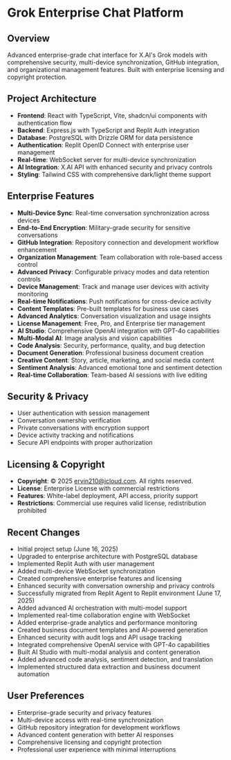 # Grok Enterprise Chat Platform

## Overview
Advanced enterprise-grade chat interface for X.AI's Grok models with comprehensive security, multi-device synchronization, GitHub integration, and organizational management features. Built with enterprise licensing and copyright protection.

## Project Architecture
- **Frontend**: React with TypeScript, Vite, shadcn/ui components with authentication flow
- **Backend**: Express.js with TypeScript and Replit Auth integration
- **Database**: PostgreSQL with Drizzle ORM for data persistence
- **Authentication**: Replit OpenID Connect with enterprise user management
- **Real-time**: WebSocket server for multi-device synchronization
- **AI Integration**: X.AI API with enhanced security and privacy controls
- **Styling**: Tailwind CSS with comprehensive dark/light theme support

## Enterprise Features
- **Multi-Device Sync**: Real-time conversation synchronization across devices
- **End-to-End Encryption**: Military-grade security for sensitive conversations
- **GitHub Integration**: Repository connection and development workflow enhancement
- **Organization Management**: Team collaboration with role-based access control
- **Advanced Privacy**: Configurable privacy modes and data retention controls
- **Device Management**: Track and manage user devices with activity monitoring
- **Real-time Notifications**: Push notifications for cross-device activity
- **Content Templates**: Pre-built templates for business use cases
- **Advanced Analytics**: Conversation visualization and usage insights
- **License Management**: Free, Pro, and Enterprise tier management
- **AI Studio**: Comprehensive OpenAI integration with GPT-4o capabilities
- **Multi-Modal AI**: Image analysis and vision capabilities
- **Code Analysis**: Security, performance, quality, and bug detection
- **Document Generation**: Professional business document creation
- **Creative Content**: Story, article, marketing, and social media content
- **Sentiment Analysis**: Advanced emotional tone and sentiment detection
- **Real-time Collaboration**: Team-based AI sessions with live editing

## Security & Privacy
- User authentication with session management
- Conversation ownership verification
- Private conversations with encryption support
- Device activity tracking and notifications
- Secure API endpoints with proper authorization

## Licensing & Copyright
- **Copyright**: © 2025 ervin210@icloud.com. All rights reserved.
- **License**: Enterprise License with commercial restrictions
- **Features**: White-label deployment, API access, priority support
- **Restrictions**: Commercial use requires valid license, redistribution prohibited

## Recent Changes
- Initial project setup (June 16, 2025)
- Upgraded to enterprise architecture with PostgreSQL database
- Implemented Replit Auth with user management
- Added multi-device WebSocket synchronization
- Created comprehensive enterprise features and licensing
- Enhanced security with conversation ownership and privacy controls
- Successfully migrated from Replit Agent to Replit environment (June 17, 2025)
- Added advanced AI orchestration with multi-model support
- Implemented real-time collaboration engine with WebSocket
- Added enterprise-grade analytics and performance monitoring
- Created business document templates and AI-powered generation
- Enhanced security with audit logs and API usage tracking
- Integrated comprehensive OpenAI service with GPT-4o capabilities
- Built AI Studio with multi-modal analysis and content generation
- Added advanced code analysis, sentiment detection, and translation
- Implemented structured data extraction and business document automation

## User Preferences
- Enterprise-grade security and privacy features
- Multi-device access with real-time synchronization
- GitHub repository integration for development workflows
- Advanced content generation with better AI responses
- Comprehensive licensing and copyright protection
- Professional user experience with minimal interruptions